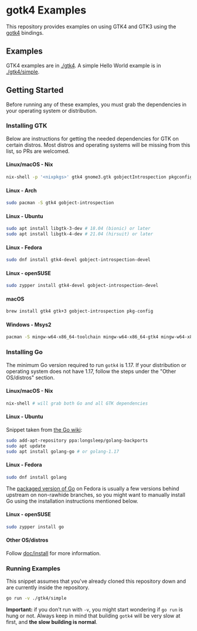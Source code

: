 # gotk4 Examples

This repository provides examples on using GTK4 and GTK3 using the
[gotk4][gotk4] bindings.

[gotk4]: https://github.com/diamondburned/gotk4

## Examples

GTK4 examples are in [./gtk4](./gtk4). A simple Hello World example is in
[./gtk4/simple](./gtk4/simple).

## Getting Started

Before running any of these examples, you must grab the dependencies in your
operating system or distribution.

### Installing GTK

Below are instructions for getting the needed dependencies for GTK on certain
distros. Most distros and operating systems will be missing from this list, so
PRs are welcomed.

#### Linux/macOS - Nix

```sh
nix-shell -p '<nixpkgs>' gtk4 gnome3.gtk gobjectIntrospection pkgconfig
```

#### Linux - Arch

```sh
sudo pacman -S gtk4 gobject-introspection
```

#### Linux - Ubuntu

```sh
sudo apt install libgtk-3-dev # 18.04 (bionic) or later
sudo apt install libgtk-4-dev # 21.04 (hirsuit) or later
```

#### Linux - Fedora

```sh
sudo dnf install gtk4-devel gobject-introspection-devel
```

#### Linux - openSUSE

```sh
sudo zypper install gtk4-devel gobject-introspection-devel
```

#### macOS

```sh
brew install gtk4 gtk+3 gobject-introspection pkg-config
```

#### Windows - Msys2

```sh
pacman -S mingw-w64-x86_64-toolchain mingw-w64-x86_64-gtk4 mingw-w64-x86_64-gobject-introspection
```

### Installing Go

The minimum Go version required to run `gotk4` is 1.17. If your distribution or
operating system does not have 1.17, follow the steps under the "Other
OS/distros" section.

#### Linux/macOS - Nix

```sh
nix-shell # will grab both Go and all GTK dependencies
```

#### Linux - Ubuntu

Snippet taken from [the Go wiki](https://github.com/golang/go/wiki/Ubuntu):

```sh
sudo add-apt-repository ppa:longsleep/golang-backports
sudo apt update
sudo apt install golang-go # or golang-1.17
```

#### Linux - Fedora

```sh
sudo dnf install golang
```

The [packaged version of Go](https://src.fedoraproject.org/rpms/golang) on
Fedora  is usually a few versions behind upstream on non-rawhide branches,
so you might want to manually install Go using the installation instructions
mentioned below.

#### Linux - openSUSE

```sh
sudo zypper install go
```

#### Other OS/distros

Follow [doc/install](https://go.dev/doc/install) for more information.

### Running Examples

This snippet assumes that you've already cloned this repository down and are
currently inside the repository.

```sh
go run -v ./gtk4/simple
```

**Important:** if you don't run with `-v`, you might start wondering if `go run`
is hung or not. Always keep in mind that building `gotk4` will be very slow at
first, and **the slow building is normal**.
